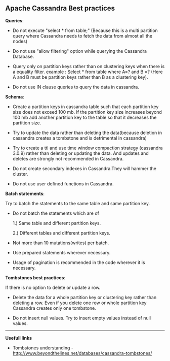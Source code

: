 ## Apache Cassandra Best practices

**Queries**:

* Do not execute "select * from table;" (Because this is a multi partition query where Cassandra needs to fetch the data from almost all the nodes)

* Do not use "allow filtering" option while querying the Cassandra Database.

* Query only on  partition keys rather than on clustering keys when there is a equality filter.
               example : Select * from table where A=? and B =? (Here A and B must be partition keys rather than B as a clustering key).
               
* Do not use IN clause queries to query the data in cassandra.

 

**Schema**:

* Create a partition keys in cassandra table such that each partition key size does not exceed 100 mb. If the partition key size increases beyond 100 mb add another partition key to the table so that it decreases the partition size.

* Try to update the data rather than deleting the data(because deletion in cassandra creates a tombstone and is detrimental in cassandra)

* Try to create a ttl and use time window compaction strategy (cassandra 3.0.9) rather than deleting or updating the data.
And updates and deletes are strongly not recommended in Cassandra.

* Do not create secondary indexes in Cassandra.They will hammer the cluster.

* Do not use user defined functions in Cassandra.

 

**Batch statements**:

Try to batch the statements to the same table and same partition key.

* Do not batch the statements which are of 

    1.) Same table and different partition keys.

    2.) Different tables and different partition keys.

* Not more than 10 mutations(writes) per batch.

* Use prepared statements wherever necessary.

* Usage of pagination is recommended in the code wherever it is necessary.

 

**Tombstones best practices**:

If there is no option to delete or update a row.

* Delete the data for a whole partition key or clustering key rather than deleting  a row. Even if you delete one row or whole partition key Cassandra creates only one tombstone.

* Do not insert null values. Try to insert empty values instead of null values.

---
**Usefull links**

 - Tombstones understanding - http://www.beyondthelines.net/databases/cassandra-tombstones/

